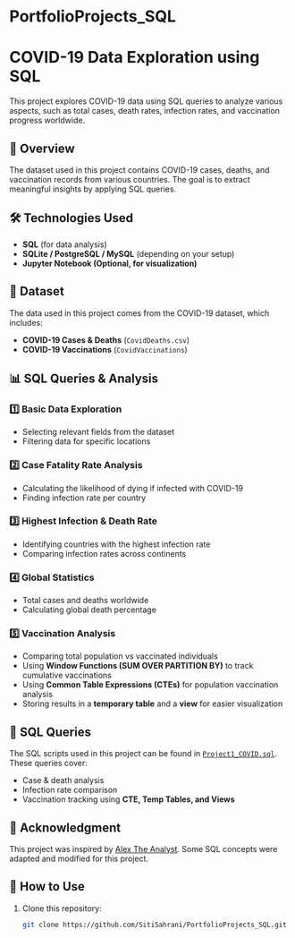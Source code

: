 # PortfolioProjects_SQL
# COVID-19 Data Exploration using SQL

This project explores COVID-19 data using SQL queries to analyze various aspects, such as total cases, death rates, infection rates, and vaccination progress worldwide.

## 📌 Overview
The dataset used in this project contains COVID-19 cases, deaths, and vaccination records from various countries. The goal is to extract meaningful insights by applying SQL queries.

## 🛠️ Technologies Used
- **SQL** (for data analysis)
- **SQLite / PostgreSQL / MySQL** (depending on your setup)
- **Jupyter Notebook (Optional, for visualization)**

## 📂 Dataset
The data used in this project comes from the COVID-19 dataset, which includes:
- **COVID-19 Cases & Deaths** (`CovidDeaths.csv`)
- **COVID-19 Vaccinations** (`CovidVaccinations`)

## 📊 SQL Queries & Analysis

### 1️⃣ Basic Data Exploration
- Selecting relevant fields from the dataset
- Filtering data for specific locations

### 2️⃣ Case Fatality Rate Analysis
- Calculating the likelihood of dying if infected with COVID-19
- Finding infection rate per country

### 3️⃣ Highest Infection & Death Rate
- Identifying countries with the highest infection rate
- Comparing infection rates across continents

### 4️⃣ Global Statistics
- Total cases and deaths worldwide
- Calculating global death percentage

### 5️⃣ Vaccination Analysis
- Comparing total population vs vaccinated individuals
- Using **Window Functions (SUM OVER PARTITION BY)** to track cumulative vaccinations
- Using **Common Table Expressions (CTEs)** for population vaccination analysis
- Storing results in a **temporary table** and a **view** for easier visualization

## 📜 SQL Queries
The SQL scripts used in this project can be found in [`Project1_COVID.sql`](Project1_COVID.sql). These queries cover:
- Case & death analysis
- Infection rate comparison
- Vaccination tracking using **CTE, Temp Tables, and Views**

## 🎥 Acknowledgment
This project was inspired by [Alex The Analyst](https://www.youtube.com/watch?v=qfyynHBFOsM). Some SQL concepts were adapted and modified for this project.

## 📌 How to Use
1. Clone this repository:
   ```bash
   git clone https://github.com/SitiSahrani/PortfolioProjects_SQL.git
